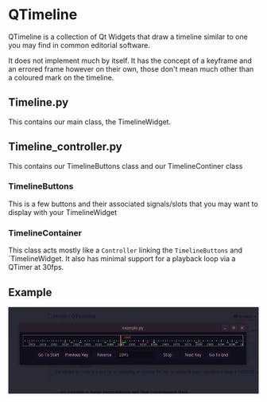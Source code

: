 # QTimeline

QTimeline is a collection of Qt Widgets that draw a timeline similar to one you may find in common editorial software.

It does not implement much by itself. It has the concept of a keyframe and an errored frame however on their own, those don't mean much other than a coloured mark on the timeline.

## Timeline.py

This contains our main class, the TimelineWidget.

## Timeline_controller.py

This contains our TimelineButtons class and our TimelineContiner class

### TimelineButtons

This is a few buttons and their associated signals/slots that you may want to display with your TimelineWidget

### TimelineContainer

This class acts mostly like a `Controller` linking the `TimelineButtons` and `TimelineWidget.
It also has minimal support for a playback loop via a QTimer at 30fps.



## Example

![QTimeline Playing](.github/resources/play.gif)
